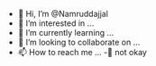 - 👋 Hi, I’m @Namruddajjal
- 👀 I’m interested in ...
- 🌱 I’m currently learning ...
- 💞️ I’m looking to collaborate on ...
- 📫 How to reach me ...
-👄 not okay
<!---
Namruddajjal/Namruddajjal is a ✨ special ✨ repository because its `README.md` (this file) appears on your GitHub profile.
You can click the Preview link to take a look at your changes.
--->
